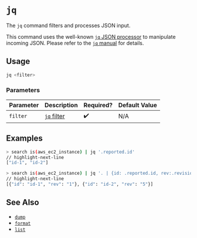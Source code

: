 # `jq`

The `jq` command filters and processes JSON input.

This command uses the well-known [`jq` JSON processor](https://stedolan.github.io/jq) to manipulate incoming JSON. Please refer to the [`jq` manual](https://stedolan.github.io/jq/manual) for details.

## Usage

```bash
jq <filter>
```

### Parameters

| Parameter | Description                                                      | Required? | Default Value |
| --------- | ---------------------------------------------------------------- | --------- | ------------- |
| `filter`  | [`jq` filter](https://stedolan.github.io/jq/manual#Basicfilters) | ✔️        | N/A           |

## Examples

```bash title="Query all AWS EC2 instances and select the reported.id"
> search is(aws_ec2_instance) | jq '.reported.id'
// highlight-next-line
["id-1", "id-2"]
```

```bash title="Query all AWS EC2 instances and select the reported.id as id and the revision as rev"
> search is(aws_ec2_instance) | jq '. | {id: .reported.id, rev:.revision}'
// highlight-next-line
[{"id": "id-1", "rev": "1"}, {"id": "id-2", "rev": "5"}]
```

## See Also

- [`dump`](./dump.md)
- [`format`](./format.md)
- [`list`](./list.md)
